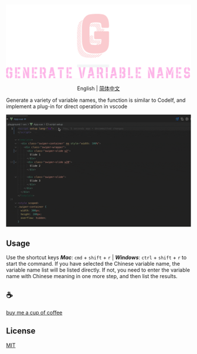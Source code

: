 <p align="center">
<img height="200" src="./assets/kv.png" alt="to unocss">
</p>
<p align="center"> English | <a href="./README_zh.md">简体中文</a></p>

Generate a variety of variable names, the function is similar to CodeIf, and implement a plug-in for direct operation in vscode

![demo](/assets/demo.gif)

## Usage
Use the shortcut keys ***Mac***: `cmd` + `shift` + `r` | ***Windows***: `ctrl` + `shift` + `r` to start the command. If you have selected the Chinese variable name, the variable name list will be listed directly. If not, you need to enter the variable name with Chinese meaning in one more step, and then list the results.

## :coffee:

[buy me a cup of coffee](https://github.com/Simon-He95/sponsor)

## License

[MIT](./license)
